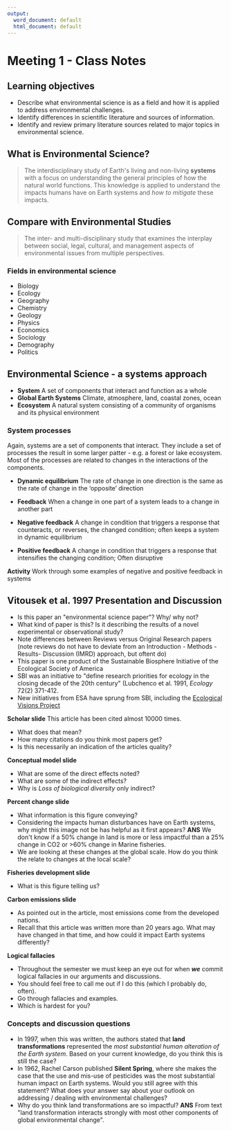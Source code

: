 ```yaml
---
output:
  word_document: default
  html_document: default
---
```

# Meeting 1 - Class Notes

## Learning objectives

* Describe what environmental science is as a field and how it is applied to address environmental challenges.
* Identify differences in scientific literature and sources of information.
* Identify and review primary literature sources related to major topics in environmental science.

## What is Environmental Science?

> The interdisciplinary study of Earth's living and non-living **systems** with a focus on understanding the general principles of how the natural world functions. This knowledge is applied to understand the impacts humans have on Earth systems and *how to mitigate* these impacts.

## Compare with Environmental Studies

> The inter- and multi-disciplinary study that examines the interplay between social, legal, cultural, and management aspects of environmental issues from multiple perspectives. 

### Fields in environmental science

* Biology
* Ecology
* Geography
* Chemistry
* Geology
* Physics
* Economics
* Sociology
* Demography
* Politics

## Environmental Science - a systems approach

* **System** A set of components that interact and function as a whole
* **Global Earth Systems** Climate, atmosphere, land, coastal zones, ocean
* **Ecosystem** A natural system consisting of a community of organisms and its physical environment

### System processes

Again, systems are a set of components that interact. They include a set of processes the result in some larger patter - e.g. a forest or lake ecosystem.
Most of the processes are related to changes in the interactions of the components.

* **Dynamic equilibrium** The rate of change in one direction is the same as the rate of change in the ‘opposite’ direction

* **Feedback** When a change in one part of a system leads to a change in another part

* **Negative feedback** A change in condition that triggers a response that counteracts, or reverses, the changed condition; often keeps a system in dynamic equilibrium

* **Positive feedback** A change in condition that triggers a response that intensifies the changing condition; Often disruptive

**Activity** Work through some examples of negative and positive feedback in systems


## Vitousek et al. 1997 Presentation and Discussion

* Is this paper an "environmental science paper"? Why/ why not?
* What kind of paper is this? Is it describing the results of a novel experimental or observational study?
* Note differences between Reviews versus Original Research papers (note reviews do not have to deviate from an Introduction - Methods - Results- Discussion (IMRD) approach, but oftent do)
* This paper is one product of the Sustainable Biosphere Initiative of the Ecological Society of America
* SBI was an initiative to "define research priorities for ecology in the closing decade of the 20th century" (Lubchenco et al. 1991, *Ecology* 72(2) 371-412.
* New initiatives from ESA have sprung from SBI, including the [Ecological Visions Project](https://www.esa.org/ecovisions/ev_projects/about_project.php)

**Scholar slide** This article has been cited almost 10000 times. 

* What does that mean? 
* How many citations do you think most papers get? 
* Is this necessarily an indication of the articles quality?

**Conceptual model slide** 

* What are some of the direct effects noted?
* What are some of the indirect effects?
* Why is *Loss of biological diversity* only indirect?

**Percent change slide**

* What information is this figure conveying? 
* Considering the impacts human disturbances have on Earth systems, why might this image not be has helpful as it first appears? **ANS** We don't know if a 50% change in land is more or less impactful than a 25% change in CO2 or >60% change in Marine fisheries.
* We are looking at these changes at the global scale. How do you think the relate to changes at the local scale?

**Fisheries development slide**

* What is this figure telling us?

**Carbon emissions slide**

* As pointed out in the article, most emissions come from the developed nations.
* Recall that this article was written more than 20 years ago. What may have changed in that time, and how could it impact Earth systems differently?

**Logical fallacies**

* Throughout the semester we must keep an eye out for when ***we*** commit logical fallacies in our arguments and discussions.
* You should feel free to call me out if I do this (which I probably do, often).
* Go through fallacies and examples.
* Which is hardest for you?

### Concepts and discussion questions

* In 1997, when this was written, the authors stated that **land transformations** represented the *most substantial human alteration of the Earth system*. Based on your current knowledge, do you think this is still the case?
* In 1962, Rachel Carson published **Silent Spring**, where she makes the case that the use and mis-use of pesticides was the most substantial human impact on Earth systems. Would you still agree with this statement? What does your answer say about your outlook on addressing / dealing with environmental challenges? 
* Why do you think land transformations are so impactful? **ANS** From text "land transformation interacts strongly with most other components of global environmental change".

